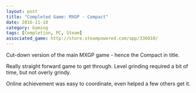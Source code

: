 ```yaml
---
layout: post
title: "Completed Game: MXGP - Compact"
date: 2016-11-10
category: Gaming
tags: [Completion, PC, Steam]
associated_game: http://store.steampowered.com/app/336010/
---
```


Cut-down version of the main MXGP game - hence the Compact in title.

Really straight forward game to get through.  Level grinding required a bit of time, but not overly grindy.

Online achievement was easy to coordinate, even helped a few others get it.